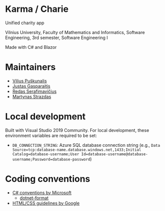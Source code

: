 # Karma / Charie
Unified charity app

Vilnius University, Faculty of Mathematics and Informatics, Software Engineering, 3rd semester, Software Engineering I

Made with C# and Blazor

# Maintainers
* [Vilius Puškunalis](https://github.com/Puskunalis)
* [Justas Gasparaitis](https://github.com/JustasGasparaitis)
* [Redas Serafimavičius](https://github.com/redasSer)
* [Martynas Strazdas](https://github.com/MartynasStrazdas)

# Local development
Built with Visual Studio 2019 Community. For local development, these environment variables are required to be set:

* `DB_CONNECTION_STRING`: Azure SQL database connection string (e.g., `Data Source=tcp:database-name.database.windows.net,1433;Initial Catalog=database-username;User Id=database-username@database-username;Password=database-password`)

# Coding conventions
- [C# conventions by Microsoft](https://docs.microsoft.com/en-us/dotnet/csharp/fundamentals/coding-style/coding-conventions)
   - [dotnet-format](https://github.com/dotnet/format)
- [HTML/CSS guidelines by Google](https://google.github.io/styleguide/htmlcssguide.html)
